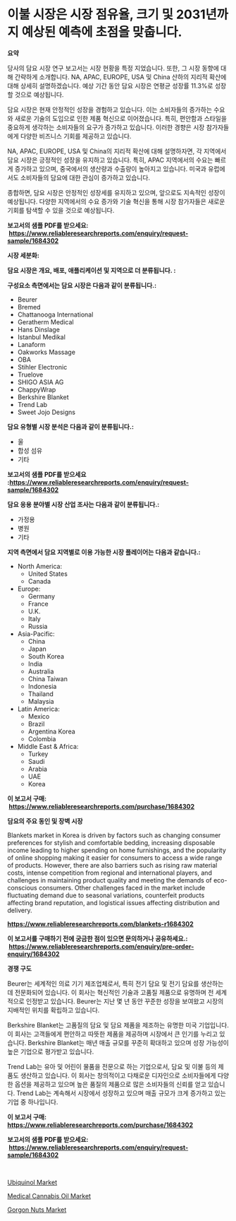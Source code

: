 <p><h1>이불 시장은 시장 점유율, 크기 및 2031년까지 예상된 예측에 초점을 맞춥니다.</h1></p><p><strong>요약</strong></p>
<p><p>당사의 담요 시장 연구 보고서는 시장 현황을 특정 지었습니다. 또한, 그 시장 동향에 대해 간략하게 소개합니다. NA, APAC, EUROPE, USA 및 China 산하의 지리적 확산에 대해 상세히 설명하겠습니다. 예상 기간 동안 담요 시장은 연평균 성장률 11.3%로 성장할 것으로 예상됩니다.</p><p>담요 시장은 현재 안정적인 성장을 경험하고 있습니다. 이는 소비자들의 증가하는 수요와 새로운 기술의 도입으로 인한 제품 혁신으로 이어졌습니다. 특히, 편안함과 스타일을 중요하게 생각하는 소비자들의 요구가 증가하고 있습니다. 이러한 경향은 시장 참가자들에게 다양한 비즈니스 기회를 제공하고 있습니다.</p><p>NA, APAC, EUROPE, USA 및 China의 지리적 확산에 대해 설명하자면, 각 지역에서 담요 시장은 긍정적인 성장을 유지하고 있습니다. 특히, APAC 지역에서의 수요는 빠르게 증가하고 있으며, 중국에서의 생산량과 수출량이 높아지고 있습니다. 미국과 유럽에서도 소비자들의 담요에 대한 관심이 증가하고 있습니다.</p><p>종합하면, 담요 시장은 안정적인 성장세를 유지하고 있으며, 앞으로도 지속적인 성장이 예상됩니다. 다양한 지역에서의 수요 증가와 기술 혁신을 통해 시장 참가자들은 새로운 기회를 탐색할 수 있을 것으로 예상됩니다.</p></p>
<p><strong>보고서의 샘플 PDF를 받으세요: &nbsp;<a href="https://www.reliableresearchreports.com/enquiry/request-sample/1684302">https://www.reliableresearchreports.com/enquiry/request-sample/1684302</a></strong></p>
<p><strong>시장 세분화:</strong></p>
<p><strong> 담요 시장은 개요, 배포, 애플리케이션 및 지역으로 더 분류됩니다. :</strong></p>
<p><strong>구성요소 측면에서는 담요 시장은 다음과 같이 분류됩니다.:</strong></p>
<p><ul><li>Beurer</li><li>Bremed</li><li>Chattanooga International</li><li>Geratherm Medical</li><li>Hans Dinslage</li><li>Istanbul Medikal</li><li>Lanaform</li><li>Oakworks Massage</li><li>OBA</li><li>Stihler Electronic</li><li>Truelove</li><li>SHIGO ASIA AG</li><li>ChappyWrap</li><li>Berkshire Blanket</li><li>Trend Lab</li><li>Sweet Jojo Designs</li></ul></p>
<p><strong> 담요 유형별 시장 분석은 다음과 같이 분류됩니다.:</strong></p>
<p><ul><li>울</li><li>합성 섬유</li><li>기타</li></ul></p>
<p><strong>보고서의 샘플 PDF를 받으세요 :<a href="https://www.reliableresearchreports.com/enquiry/request-sample/1684302">https://www.reliableresearchreports.com/enquiry/request-sample/1684302</a></strong></p>
<p><strong> 담요 응용 분야별 시장 산업 조사는 다음과 같이 분류됩니다.:</strong></p>
<p><ul><li>가정용</li><li>병원</li><li>기타</li></ul></p>
<p><strong>지역 측면에서 담요 지역별로 이용 가능한 시장 플레이어는 다음과 같습니다.:</strong></p>
<p><ul>
    <li>
        North America:
        <ul>
            <li>United States</li>
            <li>Canada</li>
        </ul>
    </li>
    <li>
        Europe:
        <ul>
            <li>Germany</li>
            <li>France</li>
            <li>U.K.</li>
            <li>Italy</li>
            <li>Russia</li>
        </ul>
    </li>
    <li>
        Asia-Pacific:
        <ul>
            <li>China</li>
            <li>Japan</li>
            <li>South Korea</li>
            <li>India</li>
            <li>Australia</li>
            <li>China Taiwan</li>
            <li>Indonesia</li>
            <li>Thailand</li>
            <li>Malaysia</li>
        </ul>
    </li>
    <li>
        Latin America:
        <ul>
            <li>Mexico</li>
            <li>Brazil</li>
            <li>Argentina Korea</li>
            <li>Colombia</li>
        </ul>
    </li>
    <li>
        Middle East & Africa:
        <ul>
            <li>Turkey</li>
            <li>Saudi</li>
            <li>Arabia</li>
            <li>UAE</li>
            <li>Korea</li>
        </ul>
    </li>
    </ul></p>
<p><strong>이 보고서 구매: &nbsp;<a href="https://www.reliableresearchreports.com/purchase/1684302">https://www.reliableresearchreports.com/purchase/1684302</a></strong></p>
<p><strong>담요의 주요 동인 및 장벽 시장</strong></p>
<p><p>Blankets market in Korea is driven by factors such as changing consumer preferences for stylish and comfortable bedding, increasing disposable income leading to higher spending on home furnishings, and the popularity of online shopping making it easier for consumers to access a wide range of products. However, there are also barriers such as rising raw material costs, intense competition from regional and international players, and challenges in maintaining product quality and meeting the demands of eco-conscious consumers. Other challenges faced in the market include fluctuating demand due to seasonal variations, counterfeit products affecting brand reputation, and logistical issues affecting distribution and delivery.</p></p>
<p><strong><a href="https://www.reliableresearchreports.com/blankets-r1684302">https://www.reliableresearchreports.com/blankets-r1684302</a></strong></p>
<p><strong>이 보고서를 구매하기 전에 궁금한 점이 있으면 문의하거나 공유하세요.: &nbsp;<a href="https://www.reliableresearchreports.com/enquiry/pre-order-enquiry/1684302">https://www.reliableresearchreports.com/enquiry/pre-order-enquiry/1684302</a></strong></p>
<p><strong>경쟁 구도</strong></p>
<p><p>Beurer는 세계적인 의료 기기 제조업체로서, 특히 전기 담요 및 전기 담요를 생산하는 데 전문화되어 있습니다. 이 회사는 혁신적인 기술과 고품질 제품으로 유명하며 전 세계적으로 인정받고 있습니다. Beurer는 지난 몇 년 동안 꾸준한 성장을 보여왔고 시장의 지배적인 위치를 확립하고 있습니다.</p><p>Berkshire Blanket는 고품질의 담요 및 담요 제품을 제조하는 유명한 미국 기업입니다. 이 회사는 고객들에게 편안하고 따뜻한 제품을 제공하며 시장에서 큰 인기를 누리고 있습니다. Berkshire Blanket는 매년 매출 규모를 꾸준히 확대하고 있으며 성장 가능성이 높은 기업으로 평가받고 있습니다.</p><p>Trend Lab는 유아 및 어린이 물품을 전문으로 하는 기업으로서, 담요 및 이불 등의 제품도 생산하고 있습니다. 이 회사는 창의적이고 다채로운 디자인으로 소비자들에게 다양한 옵션을 제공하고 있으며 높은 품질의 제품으로 많은 소비자들의 신뢰를 얻고 있습니다. Trend Lab는 계속해서 시장에서 성장하고 있으며 매출 규모가 크게 증가하고 있는 기업 중 하나입니다.</p></p>
<p><strong>이 보고서 구매: &nbsp; <a href="https://www.reliableresearchreports.com/purchase/1684302">https://www.reliableresearchreports.com/purchase/1684302</a></strong></p>
<p><strong>보고서의 샘플 PDF를 받으세요: &nbsp;<a href="https://www.reliableresearchreports.com/enquiry/request-sample/1684302">https://www.reliableresearchreports.com/enquiry/request-sample/1684302</a></strong><strong></strong></p>
<p>&nbsp;</p>
<p><p><a href="https://www.linkedin.com/pulse/ubiquinol-market-comprehensive-report-its-share-amp-growth-trends-npxlf?trackingId=cbeURTx0XAjvS671g7QgkA%3D%3D">Ubiquinol Market</a></p><p><a href="https://www.linkedin.com/pulse/medical-cannabis-oil-market-research-report-forecasted-period-uoluf?trackingId=W9tWk177kYb09a7mbg8%2Fcw%3D%3D">Medical Cannabis Oil Market</a></p><p><a href="https://www.linkedin.com/pulse/gorgon-nuts-market-offer-valuable-insights-size-share-trends-xh1xf?trackingId=62Irq2ncVFwAdysedN30mA%3D%3D">Gorgon Nuts Market</a></p></p>